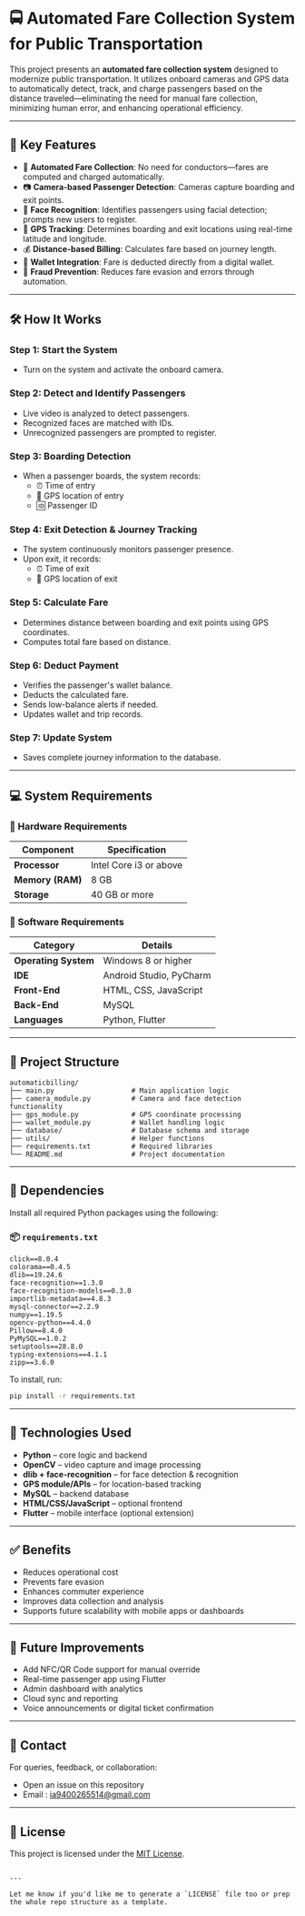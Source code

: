 
# 🚍 Automated Fare Collection System for Public Transportation

This project presents an **automated fare collection system** designed to modernize public transportation. It utilizes onboard cameras and GPS data to automatically detect, track, and charge passengers based on the distance traveled—eliminating the need for manual fare collection, minimizing human error, and enhancing operational efficiency.

---

## 🎯 Key Features

- 🔁 **Automated Fare Collection**: No need for conductors—fares are computed and charged automatically.
- 📷 **Camera-based Passenger Detection**: Cameras capture boarding and exit points.
- 🧠 **Face Recognition**: Identifies passengers using facial detection; prompts new users to register.
- 📍 **GPS Tracking**: Determines boarding and exit locations using real-time latitude and longitude.
- 💰 **Distance-based Billing**: Calculates fare based on journey length.
- 🏦 **Wallet Integration**: Fare is deducted directly from a digital wallet.
- 🚫 **Fraud Prevention**: Reduces fare evasion and errors through automation.

---

## 🛠 How It Works

### Step 1: Start the System
- Turn on the system and activate the onboard camera.

### Step 2: Detect and Identify Passengers
- Live video is analyzed to detect passengers.
- Recognized faces are matched with IDs.
- Unrecognized passengers are prompted to register.

### Step 3: Boarding Detection
- When a passenger boards, the system records:
  - ⏰ Time of entry  
  - 📍 GPS location of entry  
  - 🆔 Passenger ID  

### Step 4: Exit Detection & Journey Tracking
- The system continuously monitors passenger presence.
- Upon exit, it records:
  - ⏰ Time of exit  
  - 📍 GPS location of exit  

### Step 5: Calculate Fare
- Determines distance between boarding and exit points using GPS coordinates.
- Computes total fare based on distance.

### Step 6: Deduct Payment
- Verifies the passenger's wallet balance.
- Deducts the calculated fare.
- Sends low-balance alerts if needed.
- Updates wallet and trip records.

### Step 7: Update System
- Saves complete journey information to the database.

---

## 💻 System Requirements

### 🧱 Hardware Requirements

| Component        | Specification           |
|------------------|-------------------------|
| **Processor**    | Intel Core i3 or above  |
| **Memory (RAM)** | 8 GB                    |
| **Storage**      | 40 GB or more           |

### 🧰 Software Requirements

| Category           | Details                        |
|--------------------|--------------------------------|
| **Operating System** | Windows 8 or higher          |
| **IDE**            | Android Studio, PyCharm        |
| **Front-End**      | HTML, CSS, JavaScript          |
| **Back-End**       | MySQL                          |
| **Languages**      | Python, Flutter                |

---

## 📂 Project Structure

```
automaticbilling/
├── main.py                   # Main application logic
├── camera_module.py          # Camera and face detection functionality
├── gps_module.py             # GPS coordinate processing
├── wallet_module.py          # Wallet handling logic
├── database/                 # Database schema and storage
├── utils/                    # Helper functions
├── requirements.txt          # Required libraries
└── README.md                 # Project documentation
```

---

## 🧪 Dependencies

Install all required Python packages using the following:

### 📦 `requirements.txt`

```
click==8.0.4
colorama==0.4.5
dlib==19.24.6
face-recognition==1.3.0
face-recognition-models==0.3.0
importlib-metadata==4.8.3
mysql-connector==2.2.9
numpy==1.19.5
opencv-python==4.4.0
Pillow==8.4.0
PyMySQL==1.0.2
setuptools==28.8.0
typing-extensions==4.1.1
zipp==3.6.0
```

To install, run:
```bash
pip install -r requirements.txt
```

---

## 🚀 Technologies Used

- **Python** – core logic and backend
- **OpenCV** – video capture and image processing
- **dlib + face-recognition** – for face detection & recognition
- **GPS module/APIs** – for location-based tracking
- **MySQL** – backend database
- **HTML/CSS/JavaScript** – optional frontend
- **Flutter** – mobile interface (optional extension)

---

## ✅ Benefits

- Reduces operational cost
- Prevents fare evasion
- Enhances commuter experience
- Improves data collection and analysis
- Supports future scalability with mobile apps or dashboards

---

## 📌 Future Improvements

- Add NFC/QR Code support for manual override
- Real-time passenger app using Flutter
- Admin dashboard with analytics
- Cloud sync and reporting
- Voice announcements or digital ticket confirmation

---

## 📧 Contact

For queries, feedback, or collaboration:
- Open an issue on this repository
- Email : ia9400265514@gmail.com

---

## 📜 License

This project is licensed under the [MIT License](LICENSE).

```

---

Let me know if you'd like me to generate a `LICENSE` file too or prep the whole repo structure as a template.
